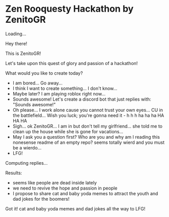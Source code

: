# Zen Rooquesty Hackathon by ZenitoGR

Loading...

Hey there!

This is ZenitoGR!

Let's take upon this quest of glory and passion of a hackathon!

What would you like to create today?

- I am bored... Go away...
- I think I want to create something... I don't know...
- Maybe later? I am playing roblox right now...
- Sounds awesome! Let's create a discord bot that just replies with: "Sounds awesome!"
- Oh please... I work alone cause you cannot trust your own eyes... CU in the battlefield... Wish you luck; you're gonna need it - h h h ha ha ha HA HA HA
- Sigh... ok ZenitoGR... I am in but don't tell my girlfriend... she told me to clean up the house while she is gone for vacations...
- May I ask you a question first? Who are you and why am I reading this nonesense readme of an empty repo? seems totally wierd and you must be a wierdo...
- LFG!

Computing replies...

Results:

- seems like people are dead inside lately
- we need to revive the hope and passion in people
- I propose to share cat and baby yoda memes to attract the youth and dad jokes for the boomers!

Got it! cat and baby yoda memes and dad jokes all the way to LFG!